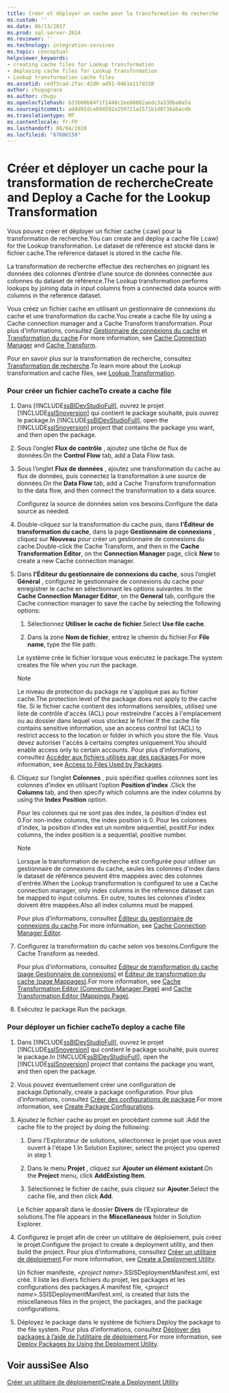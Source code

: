 ```yaml
---
title: Créer et déployer un cache pour la transformation de recherche | Microsoft Docs
ms.custom: ''
ms.date: 06/13/2017
ms.prod: sql-server-2014
ms.reviewer: ''
ms.technology: integration-services
ms.topic: conceptual
helpviewer_keywords:
- creating cache files for Lookup transformation
- deploying cache files for Lookup transformation
- Lookup transformation cache files
ms.assetid: cedf5cad-2fac-42d0-ad91-9461e117d330
author: chugugrace
ms.author: chugu
ms.openlocfilehash: b33b00b84f1f1448c2ee80882aedc3a330ba0a5a
ms.sourcegitcommit: ad4d92dce894592a259721a1571b1d8736abacdb
ms.translationtype: MT
ms.contentlocale: fr-FR
ms.lasthandoff: 08/04/2020
ms.locfileid: "87600150"
---
```

# <a name="create-and-deploy-a-cache-for-the-lookup-transformation"></a><span data-ttu-id="5910b-102">Créer et déployer un cache pour la transformation de recherche</span><span class="sxs-lookup"><span data-stu-id="5910b-102">Create and Deploy a Cache for the Lookup Transformation</span></span>
  <span data-ttu-id="5910b-103">Vous pouvez créer et déployer un fichier cache (.caw) pour la transformation de recherche.</span><span class="sxs-lookup"><span data-stu-id="5910b-103">You can create and deploy a cache file (.caw) for the Lookup transformation.</span></span> <span data-ttu-id="5910b-104">Le dataset de référence est stocké dans le fichier cache.</span><span class="sxs-lookup"><span data-stu-id="5910b-104">The reference dataset is stored in the cache file.</span></span>  
  
 <span data-ttu-id="5910b-105">La transformation de recherche effectue des recherches en joignant les données des colonnes d’entrée d’une source de données connectée aux colonnes du dataset de référence.</span><span class="sxs-lookup"><span data-stu-id="5910b-105">The Lookup transformation performs lookups by joining data in input columns from a connected data source with columns in the reference dataset.</span></span>  
  
 <span data-ttu-id="5910b-106">Vous créez un fichier cache en utilisant un gestionnaire de connexions du cache et une transformation du cache.</span><span class="sxs-lookup"><span data-stu-id="5910b-106">You create a cache file by using a Cache connection manager and a Cache Transform transformation.</span></span> <span data-ttu-id="5910b-107">Pour plus d’informations, consultez [Gestionnaire de connexions du cache](../../connection-manager/cache-connection-manager.md) et [Transformation du cache](cache-transform.md).</span><span class="sxs-lookup"><span data-stu-id="5910b-107">For more information, see [Cache Connection Manager](../../connection-manager/cache-connection-manager.md) and [Cache Transform](cache-transform.md).</span></span>  
  
 <span data-ttu-id="5910b-108">Pour en savoir plus sur la transformation de recherche, consultez [Transformation de recherche](lookup-transformation.md).</span><span class="sxs-lookup"><span data-stu-id="5910b-108">To learn more about the Lookup transformation and cache files, see [Lookup Transformation](lookup-transformation.md).</span></span>  
  
### <a name="to-create-a-cache-file"></a><span data-ttu-id="5910b-109">Pour créer un fichier cache</span><span class="sxs-lookup"><span data-stu-id="5910b-109">To create a cache file</span></span>  
  
1.  <span data-ttu-id="5910b-110">Dans [!INCLUDE[ssBIDevStudioFull](../../../includes/ssbidevstudiofull-md.md)], ouvrez le projet [!INCLUDE[ssISnoversion](../../../includes/ssisnoversion-md.md)] qui contient le package souhaité, puis ouvrez le package.</span><span class="sxs-lookup"><span data-stu-id="5910b-110">In [!INCLUDE[ssBIDevStudioFull](../../../includes/ssbidevstudiofull-md.md)], open the [!INCLUDE[ssISnoversion](../../../includes/ssisnoversion-md.md)] project that contains the package you want, and then open the package.</span></span>  
  
2.  <span data-ttu-id="5910b-111">Sous l’onglet **Flux de contrôle** , ajoutez une tâche de flux de données.</span><span class="sxs-lookup"><span data-stu-id="5910b-111">On the **Control Flow** tab, add a Data Flow task.</span></span>  
  
3.  <span data-ttu-id="5910b-112">Sous l’onglet **Flux de données** , ajoutez une transformation du cache au flux de données, puis connectez la transformation à une source de données.</span><span class="sxs-lookup"><span data-stu-id="5910b-112">On the **Data Flow** tab, add a Cache Transform transformation to the data flow, and then connect the transformation to a data source.</span></span>  
  
     <span data-ttu-id="5910b-113">Configurez la source de données selon vos besoins.</span><span class="sxs-lookup"><span data-stu-id="5910b-113">Configure the data source as needed.</span></span>  
  
4.  <span data-ttu-id="5910b-114">Double-cliquez sur la transformation du cache puis, dans **l’Éditeur de transformation du cache**, dans la page **Gestionnaire de connexions** , cliquez sur **Nouveau** pour créer un gestionnaire de connexions du cache.</span><span class="sxs-lookup"><span data-stu-id="5910b-114">Double-click the Cache Transform, and then in the **Cache Transformation Editor**, on the **Connection Manager** page, click **New** to create a new Cache connection manager.</span></span>  
  
5.  <span data-ttu-id="5910b-115">Dans **l’Éditeur du gestionnaire de connexions du cache**, sous l’onglet **Général** , configurez le gestionnaire de connexions du cache pour enregistrer le cache en sélectionnant les options suivantes :</span><span class="sxs-lookup"><span data-stu-id="5910b-115">In the **Cache Connection Manager Editor**, on the **General** tab, configure the Cache connection manager to save the cache by selecting the following options:</span></span>  
  
    1.  <span data-ttu-id="5910b-116">Sélectionnez **Utiliser le cache de fichier**.</span><span class="sxs-lookup"><span data-stu-id="5910b-116">Select **Use file cache**.</span></span>  
  
    2.  <span data-ttu-id="5910b-117">Dans la zone **Nom de fichier**, entrez le chemin du fichier.</span><span class="sxs-lookup"><span data-stu-id="5910b-117">For **File name**, type the file path.</span></span>  
  
     <span data-ttu-id="5910b-118">Le système crée le fichier lorsque vous exécutez le package.</span><span class="sxs-lookup"><span data-stu-id="5910b-118">The system creates the file when you run the package.</span></span>  
  
    > [!NOTE]  
    >  <span data-ttu-id="5910b-119">Le niveau de protection du package ne s'applique pas au fichier cache.</span><span class="sxs-lookup"><span data-stu-id="5910b-119">The protection level of the package does not apply to the cache file.</span></span> <span data-ttu-id="5910b-120">Si le fichier cache contient des informations sensibles, utilisez une liste de contrôle d'accès (ACL) pour restreindre l'accès à l'emplacement ou au dossier dans lequel vous stockez le fichier.</span><span class="sxs-lookup"><span data-stu-id="5910b-120">If the cache file contains sensitive information, use an access control list (ACL) to restrict access to the location or folder in which you store the file.</span></span> <span data-ttu-id="5910b-121">Vous devez autoriser l'accès à certains comptes uniquement.</span><span class="sxs-lookup"><span data-stu-id="5910b-121">You should enable access only to certain accounts.</span></span> <span data-ttu-id="5910b-122">Pour plus d’informations, consultez [Accéder aux fichiers utilisés par des packages](../../access-to-files-used-by-packages.md).</span><span class="sxs-lookup"><span data-stu-id="5910b-122">For more information, see [Access to Files Used by Packages](../../access-to-files-used-by-packages.md).</span></span>  
  
6.  <span data-ttu-id="5910b-123">Cliquez sur l’onglet **Colonnes** , puis spécifiez quelles colonnes sont les colonnes d’index en utilisant l’option **Position d’index** .</span><span class="sxs-lookup"><span data-stu-id="5910b-123">Click the **Columns** tab, and then specify which columns are the index columns by using the **Index Position** option.</span></span>  
  
     <span data-ttu-id="5910b-124">Pour les colonnes qui ne sont pas des index, la position d'index est 0.</span><span class="sxs-lookup"><span data-stu-id="5910b-124">For non-index columns, the index position is 0.</span></span> <span data-ttu-id="5910b-125">Pour les colonnes d'index, la position d'index est un nombre séquentiel, positif.</span><span class="sxs-lookup"><span data-stu-id="5910b-125">For index columns, the index position is a sequential, positive number.</span></span>  
  
    > [!NOTE]  
    >  <span data-ttu-id="5910b-126">Lorsque la transformation de recherche est configurée pour utiliser un gestionnaire de connexions du cache, seules les colonnes d'index dans le dataset de référence peuvent être mappées avec des colonnes d'entrée.</span><span class="sxs-lookup"><span data-stu-id="5910b-126">When the Lookup transformation is configured to use a Cache connection manager, only index columns in the reference dataset can be mapped to input columns.</span></span> <span data-ttu-id="5910b-127">En outre, toutes les colonnes d’index doivent être mappées.</span><span class="sxs-lookup"><span data-stu-id="5910b-127">Also all index columns must be mapped.</span></span>  
  
     <span data-ttu-id="5910b-128">Pour plus d’informations, consultez [Éditeur du gestionnaire de connexions du cache](../../cache-connection-manager-editor.md).</span><span class="sxs-lookup"><span data-stu-id="5910b-128">For more information, see [Cache Connection Manager Editor](../../cache-connection-manager-editor.md).</span></span>  
  
7.  <span data-ttu-id="5910b-129">Configurez la transformation du cache selon vos besoins.</span><span class="sxs-lookup"><span data-stu-id="5910b-129">Configure the Cache Transform as needed.</span></span>  
  
     <span data-ttu-id="5910b-130">Pour plus d’informations, consultez [Éditeur de transformation du cache &#40;page Gestionnaire de connexions&#41;](../../cache-transformation-editor-connection-manager-page.md) et [Éditeur de transformation du cache &#40;page Mappages&#41;](../../cache-transformation-editor-mappings-page.md).</span><span class="sxs-lookup"><span data-stu-id="5910b-130">For more information, see [Cache Transformation Editor &#40;Connection Manager Page&#41;](../../cache-transformation-editor-connection-manager-page.md) and [Cache Transformation Editor &#40;Mappings Page&#41;](../../cache-transformation-editor-mappings-page.md).</span></span>  
  
8.  <span data-ttu-id="5910b-131">Exécutez le package.</span><span class="sxs-lookup"><span data-stu-id="5910b-131">Run the package.</span></span>  
  
### <a name="to-deploy-a-cache-file"></a><span data-ttu-id="5910b-132">Pour déployer un fichier cache</span><span class="sxs-lookup"><span data-stu-id="5910b-132">To deploy a cache file</span></span>  
  
1.  <span data-ttu-id="5910b-133">Dans [!INCLUDE[ssBIDevStudioFull](../../../includes/ssbidevstudiofull-md.md)], ouvrez le projet [!INCLUDE[ssISnoversion](../../../includes/ssisnoversion-md.md)] qui contient le package souhaité, puis ouvrez le package.</span><span class="sxs-lookup"><span data-stu-id="5910b-133">In [!INCLUDE[ssBIDevStudioFull](../../../includes/ssbidevstudiofull-md.md)], open the [!INCLUDE[ssISnoversion](../../../includes/ssisnoversion-md.md)] project that contains the package you want, and then open the package.</span></span>  
  
2.  <span data-ttu-id="5910b-134">Vous pouvez éventuellement créer une configuration de package.</span><span class="sxs-lookup"><span data-stu-id="5910b-134">Optionally, create a package configuration.</span></span> <span data-ttu-id="5910b-135">Pour plus d’informations, consultez [Créer des configurations de package](../../create-package-configurations.md).</span><span class="sxs-lookup"><span data-stu-id="5910b-135">For more information, see [Create Package Configurations](../../create-package-configurations.md).</span></span>  
  
3.  <span data-ttu-id="5910b-136">Ajoutez le fichier cache au projet en procédant comme suit :</span><span class="sxs-lookup"><span data-stu-id="5910b-136">Add the cache file to the project by doing the following:</span></span>  
  
    1.  <span data-ttu-id="5910b-137">Dans l'Explorateur de solutions, sélectionnez le projet que vous avez ouvert à l'étape 1.</span><span class="sxs-lookup"><span data-stu-id="5910b-137">In Solution Explorer, select the project you opened in step 1.</span></span>  
  
    2.  <span data-ttu-id="5910b-138">Dans le menu **Projet** , cliquez sur **Ajouter un élément existant**.</span><span class="sxs-lookup"><span data-stu-id="5910b-138">On the **Project** menu, click **AddExisting Item**.</span></span>  
  
    3.  <span data-ttu-id="5910b-139">Sélectionnez le fichier de cache, puis cliquez sur **Ajouter**.</span><span class="sxs-lookup"><span data-stu-id="5910b-139">Select the cache file, and then click **Add**.</span></span>  
  
     <span data-ttu-id="5910b-140">Le fichier apparaît dans le dossier **Divers** de l’Explorateur de solutions.</span><span class="sxs-lookup"><span data-stu-id="5910b-140">The file appears in the **Miscellaneous** folder in Solution Explorer.</span></span>  
  
4.  <span data-ttu-id="5910b-141">Configurez le projet afin de créer un utilitaire de déploiement, puis créez le projet.</span><span class="sxs-lookup"><span data-stu-id="5910b-141">Configure the project to create a deployment utility, and then build the project.</span></span> <span data-ttu-id="5910b-142">Pour plus d’informations, consultez [Créer un utilitaire de déploiement](../../create-a-deployment-utility.md).</span><span class="sxs-lookup"><span data-stu-id="5910b-142">For more information, see [Create a Deployment Utility](../../create-a-deployment-utility.md).</span></span>  
  
     <span data-ttu-id="5910b-143">Un fichier manifeste, \<*project name*>.SSISDeploymentManifest.xml, est créé. Il liste les divers fichiers du projet, les packages et les configurations des packages.</span><span class="sxs-lookup"><span data-stu-id="5910b-143">A manifest file, \<*project name*>.SSISDeploymentManifest.xml, is created that lists the miscellaneous files in the project, the packages, and the package configurations.</span></span>  
  
5.  <span data-ttu-id="5910b-144">Déployez le package dans le système de fichiers.</span><span class="sxs-lookup"><span data-stu-id="5910b-144">Deploy the package to the file system.</span></span> <span data-ttu-id="5910b-145">Pour plus d’informations, consultez [Déployer des packages à l’aide de l’utilitaire de déploiement](../../deploy-packages-by-using-the-deployment-utility.md).</span><span class="sxs-lookup"><span data-stu-id="5910b-145">For more information, see [Deploy Packages by Using the Deployment Utility](../../deploy-packages-by-using-the-deployment-utility.md).</span></span>  
  
## <a name="see-also"></a><span data-ttu-id="5910b-146">Voir aussi</span><span class="sxs-lookup"><span data-stu-id="5910b-146">See Also</span></span>  
 [<span data-ttu-id="5910b-147">Créer un utilitaire de déploiement</span><span class="sxs-lookup"><span data-stu-id="5910b-147">Create a Deployment Utility</span></span>](../../create-a-deployment-utility.md)  
  
  
